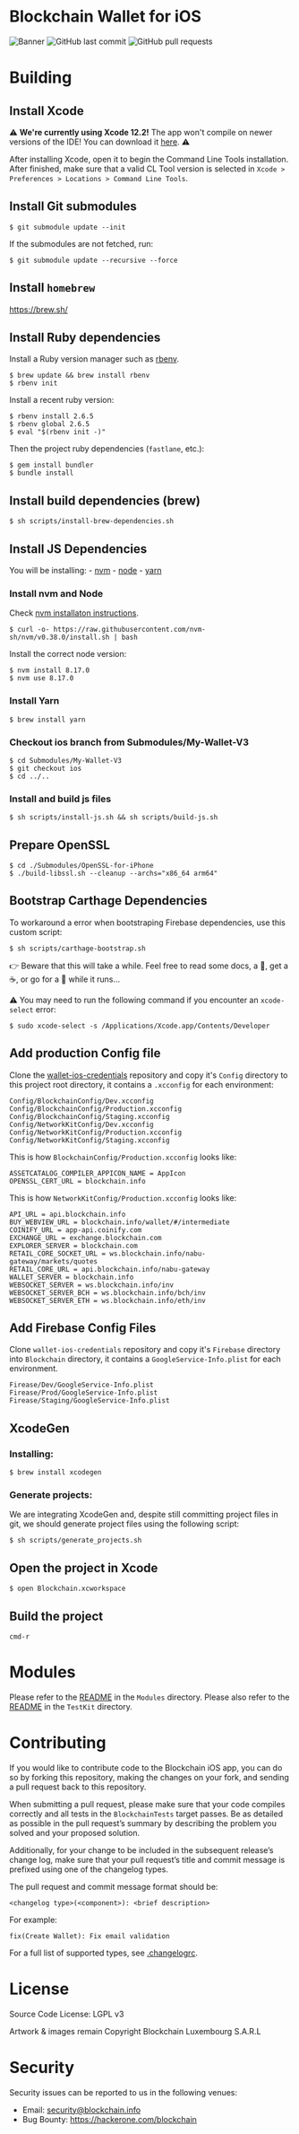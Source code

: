 # Blockchain Wallet for iOS

![Banner](Documentation/Other/github_banner.png)
![GitHub last commit](https://img.shields.io/github/last-commit/blockchain/My-Wallet-V3-iOS.svg)
![GitHub pull requests](https://img.shields.io/github/issues-pr/blockchain/My-Wallet-V3-iOS.svg)

# Building

## Install Xcode

⚠️ **We're currently using Xcode 12.2!** The app won't compile on newer versions of the IDE! You can download it [here](https://developer.apple.com/download/more/). ⚠️

After installing Xcode, open it to begin the Command Line Tools installation. After finished, make sure that a valid CL Tool version is selected in `Xcode > Preferences > Locations > Command Line Tools`.

## Install Git submodules

    $ git submodule update --init

If the submodules are not fetched, run:

    $ git submodule update --recursive --force

## Install `homebrew`

https://brew.sh/

## Install Ruby dependencies

Install a Ruby version manager such as [rbenv](https://github.com/rbenv/rbenv).

    $ brew update && brew install rbenv
    $ rbenv init

Install a recent ruby version:

    $ rbenv install 2.6.5
    $ rbenv global 2.6.5
    $ eval "$(rbenv init -)"

Then the project ruby dependencies (`fastlane`, etc.):

    $ gem install bundler
    $ bundle install

## Install build dependencies (brew)

    $ sh scripts/install-brew-dependencies.sh

## Install JS Dependencies

You will be installing:
    - [nvm](https://github.com/nvm-sh/nvm.git)
    - [node](https://nodejs.org/)
    - [yarn](https://github.com/yarnpkg/yarn)

### Install nvm and Node

Check [nvm installaton instructions](https://github.com/nvm-sh/nvm#installing-and-updating).

    $ curl -o- https://raw.githubusercontent.com/nvm-sh/nvm/v0.38.0/install.sh | bash

Install the correct node version:

    $ nvm install 8.17.0
    $ nvm use 8.17.0

### Install Yarn
    $ brew install yarn

### Checkout ios branch from Submodules/My-Wallet-V3
    $ cd Submodules/My-Wallet-V3
    $ git checkout ios
    $ cd ../..

### Install and build js files
    $ sh scripts/install-js.sh && sh scripts/build-js.sh


## Prepare OpenSSL

    $ cd ./Submodules/OpenSSL-for-iPhone
    $ ./build-libssl.sh --cleanup --archs="x86_64 arm64"

## Bootstrap Carthage Dependencies

To workaround a error when bootstraping Firebase dependencies, use this custom script:

    $ sh scripts/carthage-bootstrap.sh
    
👉 Beware that this will take a while. Feel free to read some docs, a 📖, get a ☕, or go for a 🚶 while it runs…

⚠️ You may need to run the following command if you encounter an `xcode-select` error:

    $ sudo xcode-select -s /Applications/Xcode.app/Contents/Developer

## Add production Config file

Clone the [wallet-ios-credentials](https://github.com/blockchain/wallet-ios-credentials) repository and copy it's `Config` directory to this project root directory, it contains a `.xcconfig` for each environment:

```
Config/BlockchainConfig/Dev.xcconfig
Config/BlockchainConfig/Production.xcconfig
Config/BlockchainConfig/Staging.xcconfig
Config/NetworkKitConfig/Dev.xcconfig
Config/NetworkKitConfig/Production.xcconfig
Config/NetworkKitConfig/Staging.xcconfig
```

This is how `BlockchainConfig/Production.xcconfig` looks like:

```
ASSETCATALOG_COMPILER_APPICON_NAME = AppIcon
OPENSSL_CERT_URL = blockchain.info
```

This is how `NetworkKitConfig/Production.xcconfig` looks like:

```
API_URL = api.blockchain.info
BUY_WEBVIEW_URL = blockchain.info/wallet/#/intermediate
COINIFY_URL = app-api.coinify.com
EXCHANGE_URL = exchange.blockchain.com
EXPLORER_SERVER = blockchain.com
RETAIL_CORE_SOCKET_URL = ws.blockchain.info/nabu-gateway/markets/quotes
RETAIL_CORE_URL = api.blockchain.info/nabu-gateway
WALLET_SERVER = blockchain.info
WEBSOCKET_SERVER = ws.blockchain.info/inv
WEBSOCKET_SERVER_BCH = ws.blockchain.info/bch/inv
WEBSOCKET_SERVER_ETH = ws.blockchain.info/eth/inv
```

## Add Firebase Config Files

Clone `wallet-ios-credentials` repository and copy it's `Firebase` directory into `Blockchain` directory, it contains a `GoogleService-Info.plist` for each environment.

```
Firease/Dev/GoogleService-Info.plist
Firease/Prod/GoogleService-Info.plist
Firease/Staging/GoogleService-Info.plist
```

## XcodeGen

### Installing:

    $ brew install xcodegen

### Generate projects:

We are integrating XcodeGen and, despite still committing project files in git, we should generate project files using the following script:

    $ sh scripts/generate_projects.sh

## Open the project in Xcode

    $ open Blockchain.xcworkspace

## Build the project

    cmd-r

# Modules

Please refer to the [README](./Modules/README.md) in the `Modules` directory.
Please also refer to the [README](./TestKit/README.md) in the `TestKit` directory.

# Contributing

If you would like to contribute code to the Blockchain iOS app, you can do so by forking this repository, making the changes on your fork, and sending a pull request back to this repository.

When submitting a pull request, please make sure that your code compiles correctly and all tests in the `BlockchainTests` target passes. Be as detailed as possible in the pull request’s summary by describing the problem you solved and your proposed solution.

Additionally, for your change to be included in the subsequent release’s change log, make sure that your pull request’s title and commit message is prefixed using one of the changelog types.

The pull request and commit message format should be:

```
<changelog type>(<component>): <brief description>
```

For example:

```
fix(Create Wallet): Fix email validation
```

For a full list of supported types, see [.changelogrc](https://github.com/blockchain/My-Wallet-V3-iOS/blob/dev/.changelogrc#L6...L69).

# License

Source Code License: LGPL v3

Artwork & images remain Copyright Blockchain Luxembourg S.A.R.L

# Security

Security issues can be reported to us in the following venues:
* Email: security@blockchain.info
* Bug Bounty: https://hackerone.com/blockchain
